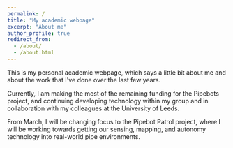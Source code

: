 ```yaml
---
permalink: /
title: "My academic webpage"
excerpt: "About me"
author_profile: true
redirect_from: 
  - /about/
  - /about.html
---
```


This is my personal academic webpage, which says a little bit about me and about the work that I've done over the last few years.

Currently, I am making the most of the remaining funding for the Pipebots project, and continuing developing technology within my group and in collaboration with my colleagues at the University of Leeds.

From March, I will be changing focus to the Pipebot Patrol project, where I will be working towards getting our sensing, mapping, and autonomy technology into real-world pipe environments.